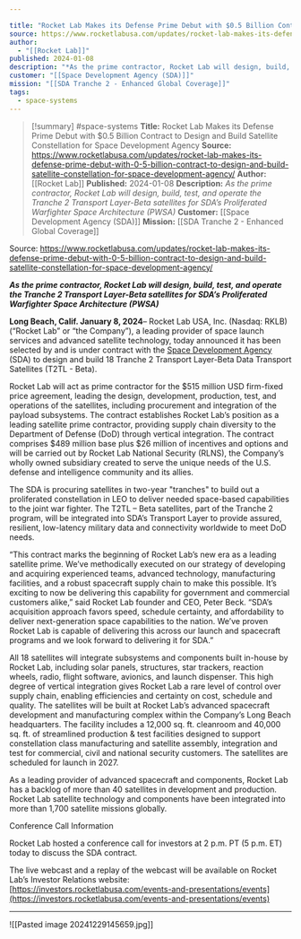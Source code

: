 ```yaml
---

title: "Rocket Lab Makes its Defense Prime Debut with $0.5 Billion Contract to Design and Build Satellite Constellation for Space Development Agency "
source: https://www.rocketlabusa.com/updates/rocket-lab-makes-its-defense-prime-debut-with-0-5-billion-contract-to-design-and-build-satellite-constellation-for-space-development-agency/
author:
  - "[[Rocket Lab]]"
published: 2024-01-08
description: "*As the prime contractor, Rocket Lab will design, build, test, and operate the Tranche 2 Transport Layer-Beta satellites for SDA’s Proliferated Warfighter Space Architecture (PWSA)*"
customer: "[[Space Development Agency (SDA)]]"
mission: "[[SDA Tranche 2 - Enhanced Global Coverage]]"
tags:
  - space-systems
---
```

>[!summary]
#space-systems
**Title:** Rocket Lab Makes its Defense Prime Debut with $0.5 Billion Contract to Design and Build Satellite Constellation for Space Development Agency 
**Source:** https://www.rocketlabusa.com/updates/rocket-lab-makes-its-defense-prime-debut-with-0-5-billion-contract-to-design-and-build-satellite-constellation-for-space-development-agency/
**Author:** [[Rocket Lab]]
**Published:** 2024-01-08
**Description:** *As the prime contractor, Rocket Lab will design, build, test, and operate the Tranche 2 Transport Layer-Beta satellites for SDA’s Proliferated Warfighter Space Architecture (PWSA)*
**Customer:** [[Space Development Agency (SDA)]]
**Mission:** [[SDA Tranche 2 - Enhanced Global Coverage]]

Source: https://www.rocketlabusa.com/updates/rocket-lab-makes-its-defense-prime-debut-with-0-5-billion-contract-to-design-and-build-satellite-constellation-for-space-development-agency/

***As the prime contractor, Rocket Lab will design, build, test, and operate the Tranche 2 Transport Layer-Beta satellites for SDA’s Proliferated Warfighter Space Architecture (PWSA)***

**Long Beach, Calif. January 8, 2024**– Rocket Lab USA, Inc. (Nasdaq: RKLB) (“Rocket Lab” or “the Company”), a leading provider of space launch services and advanced satellite technology, today announced it has been selected by and is under contract with the [Space Development Agency](https://www.sda.mil/) (SDA) to design and build 18 Tranche 2 Transport Layer-Beta Data Transport Satellites (T2TL - Beta).

Rocket Lab will act as prime contractor for the $515 million USD firm-fixed price agreement, leading the design, development, production, test, and operations of the satellites, including procurement and integration of the payload subsystems. The contract establishes Rocket Lab’s position as a leading satellite prime contractor, providing supply chain diversity to the Department of Defense (DoD) through vertical integration. The contract comprises $489 million base plus $26 million of incentives and options and will be carried out by Rocket Lab National Security (RLNS), the Company’s wholly owned subsidiary created to serve the unique needs of the U.S. defense and intelligence community and its allies.

The SDA is procuring satellites in two-year "tranches" to build out a proliferated constellation in LEO to deliver needed space-based capabilities to the joint war fighter. The T2TL – Beta satellites, part of the Tranche 2 program, will be integrated into SDA’s Transport Layer to provide assured, resilient, low-latency military data and connectivity worldwide to meet DoD needs.

“This contract marks the beginning of Rocket Lab’s new era as a leading satellite prime. We’ve methodically executed on our strategy of developing and acquiring experienced teams, advanced technology, manufacturing facilities, and a robust spacecraft supply chain to make this possible. It’s exciting to now be delivering this capability for government and commercial customers alike,” said Rocket Lab founder and CEO, Peter Beck. “SDA’s acquisition approach favors speed, schedule certainty, and affordability to deliver next-generation space capabilities to the nation. We’ve proven Rocket Lab is capable of delivering this across our launch and spacecraft programs and we look forward to delivering it for SDA.”

All 18 satellites will integrate subsystems and components built in-house by Rocket Lab, including solar panels, structures, star trackers, reaction wheels, radio, flight software, avionics, and launch dispenser. This high degree of vertical integration gives Rocket Lab a rare level of control over supply chain, enabling efficiencies and certainty on cost, schedule and quality. The satellites will be built at Rocket Lab’s advanced spacecraft development and manufacturing complex within the Company’s Long Beach headquarters. The facility includes a 12,000 sq. ft. cleanroom and 40,000 sq. ft. of streamlined production & test facilities designed to support constellation class manufacturing and satellite assembly, integration and test for commercial, civil and national security customers. The satellites are scheduled for launch in 2027. 

As a leading provider of advanced spacecraft and components, Rocket Lab has a backlog of more than 40 satellites in development and production. Rocket Lab satellite technology and components have been integrated into more than 1,700 satellite missions globally.

Conference Call Information

Rocket Lab hosted a conference call for investors at 2 p.m. PT (5 p.m. ET) today to discuss the SDA contract.

The live webcast and a replay of the webcast will be available on Rocket Lab’s Investor Relations website: [https://investors.rocketlabusa.com/events-and-presentations/events](https://investors.rocketlabusa.com/events-and-presentations/events)

---

![[Pasted image 20241229145659.jpg]]